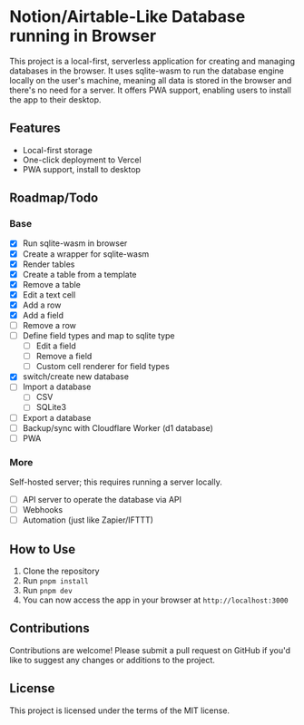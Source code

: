 # Notion/Airtable-Like Database running in Browser

This project is a local-first, serverless application for creating and managing databases in the browser. It uses sqlite-wasm to run the database engine locally on the user's machine, meaning all data is stored in the browser and there's no need for a server. It offers PWA support, enabling users to install the app to their desktop.

## Features

- Local-first storage
- One-click deployment to Vercel
- PWA support, install to desktop

## Roadmap/Todo

### Base

- [x] Run sqlite-wasm in browser
- [x] Create a wrapper for sqlite-wasm
- [x] Render tables
- [x] Create a table from a template
- [x] Remove a table
- [x] Edit a text cell
- [x] Add a row
- [x] Add a field
- [ ] Remove a row
- [ ] Define field types and map to sqlite type
  - [ ] Edit a field
  - [ ] Remove a field
  - [ ] Custom cell renderer for field types
- [x] switch/create new database
- [ ] Import a database
  - [ ] CSV
  - [ ] SQLite3
- [ ] Export a database
- [ ] Backup/sync with Cloudflare Worker (d1 database)
- [ ] PWA

### More

Self-hosted server; this requires running a server locally.

- [ ] API server to operate the database via API
- [ ] Webhooks
- [ ] Automation (just like Zapier/IFTTT)

## How to Use

1. Clone the repository
2. Run `pnpm install`
3. Run `pnpm dev`
4. You can now access the app in your browser at `http://localhost:3000`

## Contributions

Contributions are welcome! Please submit a pull request on GitHub if you'd like to suggest any changes or additions to the project.

## License

This project is licensed under the terms of the MIT license.
